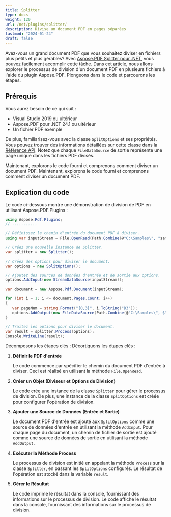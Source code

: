 ```yaml
---
title: Splitter
type: docs
weight: 120
url: /net/plugins/splitter/
description: Divise un document PDF en pages séparées
lastmod: "2024-01-24"
draft: false
---
```


Avez-vous un grand document PDF que vous souhaitez diviser en fichiers plus petits et plus gérables? Avec [Aspose.PDF Splitter pour .NET](https://products.aspose.org/pdf/net/splitter/), vous pouvez facilement accomplir cette tâche. Dans cet article, nous allons explorer le processus de division d'un document PDF en plusieurs fichiers à l'aide du plugin Aspose.PDF. Plongeons dans le code et parcourons les étapes.

## Prérequis

Vous aurez besoin de ce qui suit :

* Visual Studio 2019 ou ultérieur
* Aspose.PDF pour .NET 24.1 ou ultérieur
* Un fichier PDF exemple

De plus, familiarisez-vous avec la classe `SplitOptions` et ses propriétés. Vous pouvez trouver des informations détaillées sur cette classe dans la [Référence API](https://reference.aspose.com/pdf/net/aspose.pdf/SplitOptions/). Notez que chaque `FileDataSource` de sortie représente une page unique dans les fichiers PDF divisés.

Maintenant, explorons le code fourni et comprenons comment diviser un document PDF.
Maintenant, explorons le code fourni et comprenons comment diviser un document PDF.

## Explication du code

Le code ci-dessous montre une démonstration de division de PDF en utilisant Aspose.PDF.Plugins :

```csharp
using Aspose.Pdf.Plugins;
// ...........

// Définissez le chemin d'entrée du document PDF à diviser.
using var inputStream = File.OpenRead(Path.Combine(@"C:\Samples\", "sample.pdf"));

// Créez une nouvelle instance de Splitter.
var splitter = new Splitter();

// Créez des options pour diviser le document.
var options = new SplitOptions();

// Ajoutez des sources de données d'entrée et de sortie aux options.
options.AddInput(new StreamDataSource(inputStream));

var document = new Aspose.Pdf.Document(inputStream);

for (int i = 1; i <= document.Pages.Count; i++)
{
   var pageNum = string.Format("{0,3}", i.ToString("D3"));
   options.AddOutput(new FileDataSource(Path.Combine(@"C:\Samples\", $"splitter_{pageNum}.pdf")));
}

// Traitez les options pour diviser le document.
var result = splitter.Process(options);
Console.WriteLine(result);
```

Décomposons les étapes clés :
Décortiquons les étapes clés :

1. **Définir le PDF d'entrée**

   Le code commence par spécifier le chemin du document PDF d'entrée à diviser. Ceci est réalisé en utilisant la méthode `File.OpenRead`.

2. **Créer un Objet (Diviseur et Options de Division)**

   Le code crée une instance de la classe `Splitter` pour gérer le processus de division. De plus, une instance de la classe `SplitOptions` est créée pour configurer l'opération de division.

3. **Ajouter une Source de Données (Entrée et Sortie)**

   Le document PDF d'entrée est ajouté aux `SplitOptions` comme une source de données d'entrée en utilisant la méthode `AddInput`. Pour chaque page du document, un chemin de fichier de sortie est ajouté comme une source de données de sortie en utilisant la méthode `AddOutput`.

4. **Exécuter la Méthode Process**

   Le processus de division est initié en appelant la méthode `Process` sur la classe `Splitter`, en passant les `SplitOptions` configurés. Le résultat de l'opération est stocké dans la variable `result`.

5. **Gérer le Résultat**

   Le code imprime le résultat dans la console, fournissant des informations sur le processus de division.
Le code affiche le résultat dans la console, fournissant des informations sur le processus de division.
